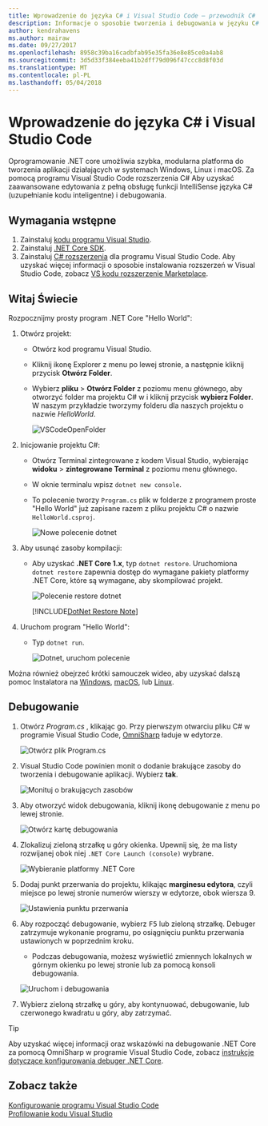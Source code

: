 ```yaml
---
title: Wprowadzenie do języka C# i Visual Studio Code — przewodnik C#
description: Informacje o sposobie tworzenia i debugowania w języku C# za pomocą programu Visual Studio Code pierwszej aplikacji platformy .NET Core.
author: kendrahavens
ms.author: mairaw
ms.date: 09/27/2017
ms.openlocfilehash: 8958c39ba16cadbfab95e35fa36e8e85ce0a4ab8
ms.sourcegitcommit: 3d5d33f384eeba41b2dff79d096f47ccc8d8f03d
ms.translationtype: MT
ms.contentlocale: pl-PL
ms.lasthandoff: 05/04/2018
---
```

# <a name="get-started-with-c-and-visual-studio-code"></a>Wprowadzenie do języka C# i Visual Studio Code

Oprogramowanie .NET core umożliwia szybka, modularna platforma do tworzenia aplikacji działających w systemach Windows, Linux i macOS. Za pomocą programu Visual Studio Code rozszerzenia C# Aby uzyskać zaawansowane edytowania z pełną obsługę funkcji IntelliSense języka C# (uzupełnianie kodu inteligentne) i debugowania.

## <a name="prerequisites"></a>Wymagania wstępne

1. Zainstaluj [kodu programu Visual Studio](https://code.visualstudio.com/).
2. Zainstaluj [.NET Core SDK](https://www.microsoft.com/net/download/core).
3. Zainstaluj [C# rozszerzenia](https://marketplace.visualstudio.com/items?itemName=ms-vscode.csharp) dla programu Visual Studio Code. Aby uzyskać więcej informacji o sposobie instalowania rozszerzeń w Visual Studio Code, zobacz [VS kodu rozszerzenie Marketplace](https://code.visualstudio.com/docs/editor/extension-gallery).

## <a name="hello-world"></a>Witaj Świecie

Rozpocznijmy prosty program .NET Core "Hello World":

1. Otwórz projekt:

    * Otwórz kod programu Visual Studio.
    * Kliknij ikonę Explorer z menu po lewej stronie, a następnie kliknij przycisk **Otwórz Folder**.
    * Wybierz **pliku** > **Otwórz Folder** z poziomu menu głównego, aby otworzyć folder ma projektu C# w i kliknij przycisk **wybierz Folder**. W naszym przykładzie tworzymy folderu dla naszych projektu o nazwie *HelloWorld*.

      ![VSCodeOpenFolder](media/with-visual-studio-code/vscodeopenfolder.png)

2. Inicjowanie projektu C#:
    * Otwórz Terminal zintegrowane z kodem Visual Studio, wybierając **widoku** > **zintegrowane Terminal** z poziomu menu głównego.
    * W oknie terminalu wpisz `dotnet new console`.
    * To polecenie tworzy `Program.cs` plik w folderze z programem proste "Hello World" już zapisane razem z pliku projektu C# o nazwie `HelloWorld.csproj`.

      ![Nowe polecenie dotnet](media/with-visual-studio-code/dotnetnew.png)

3. Aby usunąć zasoby kompilacji:

    * Aby uzyskać **.NET Core 1.x**, typ `dotnet restore`. Uruchomiona `dotnet restore` zapewnia dostęp do wymagane pakiety platformy .NET Core, które są wymagane, aby skompilować projekt.

      ![Polecenie restore dotnet](media/with-visual-studio-code/dotnetrestore.png)

      [!INCLUDE[DotNet Restore Note](~/includes/dotnet-restore-note.md)]

4. Uruchom program "Hello World":

    * Typ `dotnet run`. 

      ![Dotnet, uruchom polecenie](media/with-visual-studio-code/dotnetrun.png)

Można również obejrzeć krótki samouczek wideo, aby uzyskać dalszą pomoc Instalatora na [Windows](https://channel9.msdn.com/Blogs/dotnet/Get-started-with-VS-Code-using-CSharp-and-NET-Core), [macOS](https://channel9.msdn.com/Blogs/dotnet/Get-started-with-VS-Code-using-CSharp-and-NET-Core-on-MacOS), lub [Linux](https://channel9.msdn.com/Blogs/dotnet/Get-started-with-VS-Code-Csharp-dotnet-Core-Ubuntu).

## <a name="debug"></a>Debugowanie

1. Otwórz *Program.cs* , klikając go. Przy pierwszym otwarciu pliku C# w programie Visual Studio Code, [OmniSharp](http://www.omnisharp.net/) ładuje w edytorze.

    ![Otwórz plik Program.cs](media/with-visual-studio-code/opencs.png)

2. Visual Studio Code powinien monit o dodanie brakujące zasoby do tworzenia i debugowanie aplikacji. Wybierz **tak**. 

    ![Monituj o brakujących zasobów](media/with-visual-studio-code/missing-assets.png)

3. Aby otworzyć widok debugowania, kliknij ikonę debugowanie z menu po lewej stronie.

    ![Otwórz kartę debugowania](media/with-visual-studio-code/opendebug.png)

4. Zlokalizuj zieloną strzałkę u góry okienka. Upewnij się, że ma listy rozwijanej obok niej `.NET Core Launch (console)` wybrane.

    ![Wybieranie platformy .NET Core](media/with-visual-studio-code/selectcore.png)

5. Dodaj punkt przerwania do projektu, klikając **marginesu edytora**, czyli miejsce po lewej stronie numerów wierszy w edytorze, obok wiersza 9.

    ![Ustawienia punktu przerwania](media/with-visual-studio-code/setbreakpoint.png)

6. Aby rozpocząć debugowanie, wybierz <kbd>F5</kbd> lub zieloną strzałkę. Debuger zatrzymuje wykonanie programu, po osiągnięciu punktu przerwania ustawionych w poprzednim kroku.
    * Podczas debugowania, możesz wyświetlić zmiennych lokalnych w górnym okienku po lewej stronie lub za pomocą konsoli debugowania.

    ![Uruchom i debugowania](media/with-visual-studio-code/rundebug.png)

7. Wybierz zieloną strzałkę u góry, aby kontynuować, debugowanie, lub czerwonego kwadratu u góry, aby zatrzymać.

> [!TIP] 
> Aby uzyskać więcej informacji oraz wskazówki na debugowanie .NET Core za pomocą OmniSharp w programie Visual Studio Code, zobacz [instrukcje dotyczące konfigurowania debuger .NET Core](https://github.com/OmniSharp/omnisharp-vscode/blob/master/debugger.md).

## <a name="see-also"></a>Zobacz także
[Konfigurowanie programu Visual Studio Code](https://code.visualstudio.com/docs/setup/setup-overview)   
[Profilowanie kodu Visual Studio](https://code.visualstudio.com/Docs/editor/debugging)
